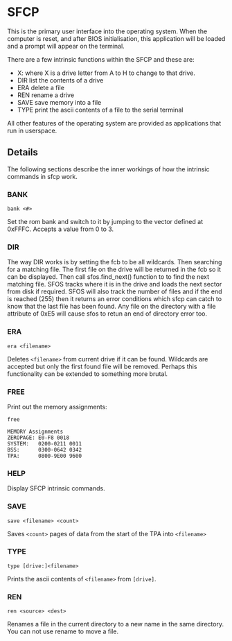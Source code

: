 # SFCP

This is the primary user interface into the operating system.  When the
computer is reset, and after BIOS initialisation, this application will be
loaded and a prompt will appear on the terminal.

There are a few intrinsic functions within the SFCP and these are:

- X: where X is a drive letter from A to H to change to that drive.
- DIR list the contents of a drive
- ERA delete a file
- REN rename a drive
- SAVE save memory into a file
- TYPE print the ascii contents of a file to the serial terminal

All other features of the operating system are provided as applications that
run in userspace.

## Details

The following sections describe the inner workings of how the intrinsic
commands in sfcp work.

### BANK

```text
bank <#>
```

Set the rom bank and switch to it by jumping to the vector defined at 0xFFFC.
Accepts a value from 0 to 3.

### DIR

The way DIR works is by setting the fcb to be all wildcards.  Then searching
for a matching file.  The first file on the drive will be returned in the fcb
so it can be displayed.  Then call sfos.find_next() function to to find the
next matching file.  SFOS tracks where it is in the drive and loads the next
sector from disk if required.  SFOS will also track the number of files and if
the end is reached (255) then it returns an error conditions which sfcp can
catch to know that the last file has been found.  Any file on the directory
with a file attribute of 0xE5 will cause sfos to retun an end of directory
error too.

### ERA

```text
era <filename>
```

Deletes `<filename>` from current drive if it can be found.  Wildcards are
accepted but only the first found file will be removed.  Perhaps this
functionality can be extended to something more brutal.

### FREE

Print out the memory assignments:

```text
free

MEMORY Assignments
ZEROPAGE: E0-F8 0018
SYSTEM:   0200-0211 0011
BSS:      0300-0642 0342
TPA:      0800-9E00 9600
```

### HELP

Display SFCP intrinsic commands.

### SAVE

```text
save <filename> <count>
```

Saves `<count>` pages of data from the start of the TPA into `<filename>`

### TYPE

```text
type [drive:]<filename>
```

Prints the ascii contents of `<filename>` from `[drive]`.

### REN

```text
ren <source> <dest>
```

Renames a file in the current directory to a new name in the same directory.
You can not use rename to move a file.
